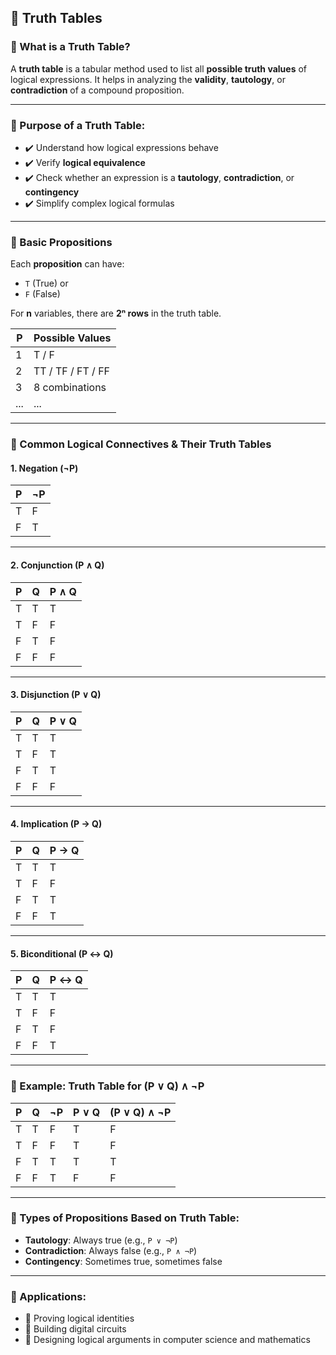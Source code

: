 
## 📘 Truth Tables

### 🔹 What is a Truth Table?

A **truth table** is a tabular method used to list all **possible truth values** of logical expressions. It helps in analyzing the **validity**, **tautology**, or **contradiction** of a compound proposition.

---

### 🔹 Purpose of a Truth Table:
- ✔️ Understand how logical expressions behave
- ✔️ Verify **logical equivalence**
- ✔️ Check whether an expression is a **tautology**, **contradiction**, or **contingency**
- ✔️ Simplify complex logical formulas

---

### 🔹 Basic Propositions

Each **proposition** can have:
- `T` (True) or
- `F` (False)

For **n** variables, there are **2ⁿ rows** in the truth table.

| P | Possible Values |
|---|------------------|
| 1 | T / F            |
| 2 | TT / TF / FT / FF |
| 3 | 8 combinations   |
| ... | ...            |

---

### 🔹 Common Logical Connectives & Their Truth Tables

#### 1. **Negation (¬P)**

| P | ¬P |
|---|----|
| T | F  |
| F | T  |

---

#### 2. **Conjunction (P ∧ Q)**

| P | Q | P ∧ Q |
|---|---|--------|
| T | T |   T    |
| T | F |   F    |
| F | T |   F    |
| F | F |   F    |

---

#### 3. **Disjunction (P ∨ Q)**

| P | Q | P ∨ Q |
|---|---|--------|
| T | T |   T    |
| T | F |   T    |
| F | T |   T    |
| F | F |   F    |

---

#### 4. **Implication (P → Q)**

| P | Q | P → Q |
|---|---|--------|
| T | T |   T    |
| T | F |   F    |
| F | T |   T    |
| F | F |   T    |

---

#### 5. **Biconditional (P ↔ Q)**

| P | Q | P ↔ Q |
|---|---|--------|
| T | T |   T    |
| T | F |   F    |
| F | T |   F    |
| F | F |   T    |

---

### 🔹 Example: Truth Table for (P ∨ Q) ∧ ¬P

| P | Q | ¬P | P ∨ Q | (P ∨ Q) ∧ ¬P |
|---|---|----|--------|----------------|
| T | T |  F |   T    |       F        |
| T | F |  F |   T    |       F        |
| F | T |  T |   T    |       T        |
| F | F |  T |   F    |       F        |

---

### 🔹 Types of Propositions Based on Truth Table:

- **Tautology**: Always true (e.g., `P ∨ ¬P`)
- **Contradiction**: Always false (e.g., `P ∧ ¬P`)
- **Contingency**: Sometimes true, sometimes false

---

### 🔹 Applications:
- 📐 Proving logical identities
- 🧠 Building digital circuits
- 🧮 Designing logical arguments in computer science and mathematics

